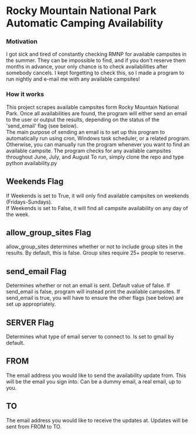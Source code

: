 # Rocky Mountain National Park Automatic Camping Availability
### Motivation
I got sick and tired of constantly checking RMNP for available campsites in the summer. They can be impossible to find, and if you don't reserve them months in advance, your only chance is to check availabilities after somebody cancels. I kept forgetting to check this, so I made a program to run nightly and e-mail me with any available campsites!

### How it works
This project scrapes available campsites form Rocky Mountain National Park. Once all availabilities are found, the program will either send an email to the user or output the results, depending on the status of the 'send_email' flag (see below).  
The main purpose of sending an email is to set up this program to automatically run using cron, Windows task scheduler, or a related program. Otherwise, you can manually run the program whenever you want to find an available campsite. The program checks for any available campsites throughout June, July, and August
To run, simply clone the repo and type python availability.py  


## Weekends Flag
If Weekends is set to True, it will only find available campsites on weekends (Fridays-Sundays).  
If Weekends is set to False, it will find all campsite availability on any day of the week.

## allow_group_sites Flag
allow_group_sites determines whether or not to include group sites in the results. By default, this is false. Group sites require 25+ people to reserve. 

## send_email Flag
Determines whether or not an email is sent. Default value of false. If send_email is false, program will instead print the available campsites. If send_email is true, you will have to ensure the other flags (see below) are set up appropriately.


## SERVER Flag
Determines what type of email server to connect to. Is set to gmail by default.  

## FROM
The email address you would like to send the availability update from. This will be the email you sign into. Can be a dummy email, a real email, up to you.  

## TO
The email address you would like to receive the updates at. Updates will be sent from FROM to TO.

